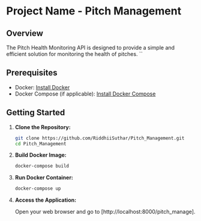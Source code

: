 # Project Name - Pitch Management

## Overview
The Pitch Health Monitoring API is designed to provide a simple and efficient solution for monitoring the health of pitches.
``
## Prerequisites


- Docker: [Install Docker](https://docs.docker.com/get-docker/)
- Docker Compose (if applicable): [Install Docker Compose](https://docs.docker.com/compose/install/)

## Getting Started


1. **Clone the Repository:**

    ```bash
    git clone https://github.com/RiddhiiSuthar/Pitch_Management.git
    cd Pitch_Management
    ```

2. **Build Docker Image:**

    ```bash
    docker-compose build
    ```

3. **Run Docker Container:**

    ```bash
    docker-compose up
    ```


4. **Access the Application:**

    Open your web browser and go to [http://localhost:8000/pitch_manage].


